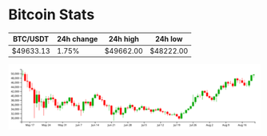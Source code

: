 # Bitcoin Stats

BTC/USDT|24h change|24h high|24h low|
|---|---|---|---|
|$49633.13|1.75%|$49662.00|$48222.00|

<img src="./chart.svg">

